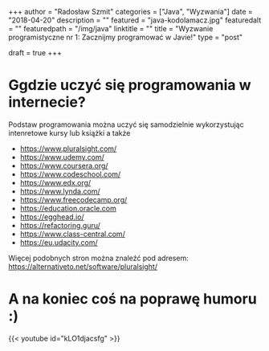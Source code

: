 +++
author = "Radosław Szmit"
categories = ["Java", "Wyzwania"]
date = "2018-04-20"
description = ""
featured = "java-kodolamacz.jpg"
featuredalt = ""
featuredpath = "/img/java"
linktitle = ""
title = "Wyzwanie programistyczne nr 1: Zacznijmy programować w Javie!"
type = "post"

draft = true
+++




# Ggdzie uczyć się programowania w internecie?

Podstaw programowania można uczyć się samodzielnie wykorzystując intenretowe kursy lub książki a także

* https://www.pluralsight.com/
* https://www.udemy.com/
* https://www.coursera.org/
* https://www.codeschool.com/
* https://www.edx.org/
* https://www.lynda.com/
* https://www.freecodecamp.org/
* https://education.oracle.com
* https://egghead.io/
* https://refactoring.guru/
* https://www.class-central.com/
* https://eu.udacity.com/

Więcej podobnych stron można znaleźć pod adresem: https://alternativeto.net/software/pluralsight/



# A na koniec coś na poprawę humoru :)
{{< youtube id="kLO1djacsfg" >}}